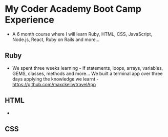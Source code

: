 # My Coder Academy Boot Camp Experience
- A 6 month course where I will learn Ruby, HTML, CSS, JavaScript, Node.js, React, Ruby on Rails and more...

## Ruby 
- We spent three weeks learning - If statements, loops, arrays, variables, GEMS, classes, methods and more... We built a terminal app over three days applying the knowledge we learnt - https://github.com/maxckelly/travelApp 
## HTML
- 
## CSS

